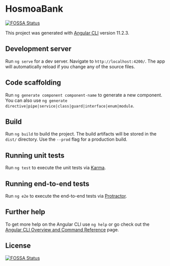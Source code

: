 # HosmoaBank
[![FOSSA Status](https://app.fossa.com/api/projects/git%2Bgithub.com%2FSaid-bachar%2FHosmoa-Bank-Front.svg?type=shield)](https://app.fossa.com/projects/git%2Bgithub.com%2FSaid-bachar%2FHosmoa-Bank-Front?ref=badge_shield)


This project was generated with [Angular CLI](https://github.com/angular/angular-cli) version 11.2.3.

## Development server

Run `ng serve` for a dev server. Navigate to `http://localhost:4200/`. The app will automatically reload if you change any of the source files.

## Code scaffolding

Run `ng generate component component-name` to generate a new component. You can also use `ng generate directive|pipe|service|class|guard|interface|enum|module`.

## Build

Run `ng build` to build the project. The build artifacts will be stored in the `dist/` directory. Use the `--prod` flag for a production build.

## Running unit tests

Run `ng test` to execute the unit tests via [Karma](https://karma-runner.github.io).

## Running end-to-end tests

Run `ng e2e` to execute the end-to-end tests via [Protractor](http://www.protractortest.org/).

## Further help

To get more help on the Angular CLI use `ng help` or go check out the [Angular CLI Overview and Command Reference](https://angular.io/cli) page.


## License
[![FOSSA Status](https://app.fossa.com/api/projects/git%2Bgithub.com%2FSaid-bachar%2FHosmoa-Bank-Front.svg?type=large)](https://app.fossa.com/projects/git%2Bgithub.com%2FSaid-bachar%2FHosmoa-Bank-Front?ref=badge_large)